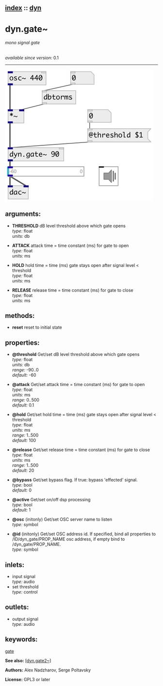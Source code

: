 [index](index.html) :: [dyn](category_dyn.html)
---

# dyn.gate~

###### mono signal gate

*available since version:* 0.1

---




[![example](../examples/img/dyn.gate~.jpg)](../examples/pd/dyn.gate~.pd)



## arguments:

* **THRESHOLD**
dB level threshold above which gate opens<br>
_type:_ float<br>
_units:_ db<br>

* **ATTACK**
attack time = time constant (ms) for gate to open<br>
_type:_ float<br>
_units:_ ms<br>

* **HOLD**
hold time = time (ms) gate stays open after signal level &lt; threshold<br>
_type:_ float<br>
_units:_ ms<br>

* **RELEASE**
release time = time constant (ms) for gate to close<br>
_type:_ float<br>
_units:_ ms<br>



## methods:

* **reset**
reset to initial state<br>




## properties:

* **@threshold** 
Get/set dB level threshold above which gate opens<br>
_type:_ float<br>
_units:_ db<br>
_range:_ -90..0<br>
_default:_ -60<br>

* **@attack** 
Get/set attack time = time constant (ms) for gate to open<br>
_type:_ float<br>
_units:_ ms<br>
_range:_ 0..500<br>
_default:_ 0.1<br>

* **@hold** 
Get/set hold time = time (ms) gate stays open after signal level &lt; threshold<br>
_type:_ float<br>
_units:_ ms<br>
_range:_ 1..500<br>
_default:_ 100<br>

* **@release** 
Get/set release time = time constant (ms) for gate to close<br>
_type:_ float<br>
_units:_ ms<br>
_range:_ 1..500<br>
_default:_ 20<br>

* **@bypass** 
Get/set bypass flag. If true: bypass &#39;effected&#39; signal.<br>
_type:_ bool<br>
_default:_ 0<br>

* **@active** 
Get/set on/off dsp processing<br>
_type:_ bool<br>
_default:_ 1<br>

* **@osc** (initonly)
Get/set OSC server name to listen<br>
_type:_ symbol<br>

* **@id** (initonly)
Get/set OSC address id. If specified, bind all properties to /ID/dyn_gate/PROP_NAME osc
address, if empty bind to /dyn_gate/PROP_NAME.<br>
_type:_ symbol<br>



## inlets:

* input signal<br>
_type:_ audio
* set threshold<br>
_type:_ control



## outlets:

* output signal<br>
_type:_ audio



## keywords:

[gate](keywords/gate.html)



**See also:**
[\[dyn.gate2~\]](dyn.gate2~.html)




**Authors:** Alex Nadzharov, Serge Poltavsky




**License:** GPL3 or later





